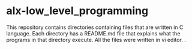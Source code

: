 # alx-low_level_programming
This repository contains directories containing files that are written in C language.
Each directory has a README.md file that explains what the programs in that directory execute.
All the files were written in vi editor.
.
